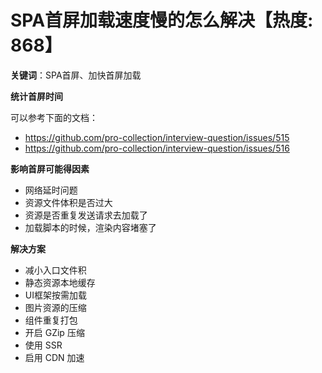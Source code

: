 # SPA首屏加载速度慢的怎么解决【热度: 868】

**关键词**：SPA首屏、加快首屏加载

**统计首屏时间**

可以参考下面的文档：

- https://github.com/pro-collection/interview-question/issues/515
- https://github.com/pro-collection/interview-question/issues/516

**影响首屏可能得因素**

- 网络延时问题
- 资源文件体积是否过大
- 资源是否重复发送请求去加载了
- 加载脚本的时候，渲染内容堵塞了


**解决方案**

- 减小入口文件积
- 静态资源本地缓存
- UI框架按需加载
- 图片资源的压缩
- 组件重复打包
- 开启 GZip 压缩
- 使用 SSR
- 启用 CDN 加速